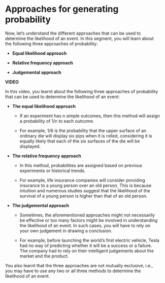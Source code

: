 # Approaches for generating probability

Now, let’s understand the different approaches that can be used to determine the likelihood of an event. In this segment,  you will learn about the following three approaches of probability:

- **Equal likelihood approach**

- **Relative frequency approach**

- **Judgemental approach**

**VIDEO**

In this video, you learnt about the following three approaches of probability that can be used to determine the likelihood of an event:

- **The equal likelihood approach**
  
  - If an experiment has n simple outcomes, then this method will assign a probability of 1/n to each outcome.
  
  - For example, 1/6 is the probability that the upper surface of an ordinary die will display six pips when it is rolled, considering it is equally likely that each of the six surfaces of the die will be displayed.  

- **The relative frequency approach**
  
  - In this method, probabilities are assigned based on previous experiments or historical trends.
  
  - For example,  life insurance companies will consider providing insurance to a young person over an old person. This is because intuition and numerous studies suggest that the likelihood of the survival of a young person is higher than that of an old person.  

- **The judgemental approach**
  
  - Sometimes, the aforementioned approaches might not necessarily be effective or too many factors might be involved in understanding the likelihood of an event. In such cases, you will have to rely on your own judgement in drawing a conclusion.
  
  - For example, before launching the world’s first electric vehicle, Tesla had no way of predicting whether it will be a success or a failure. The company had to rely on their intelligent judgements about the market and the product.  

You also learnt that the three approaches are not mutually exclusive, i.e., you may have to use any two or all three methods to determine the likelihood of an event.
